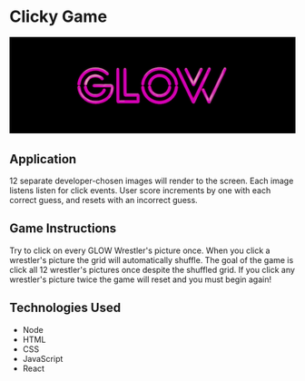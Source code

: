 # Clicky Game

![alt text](https://github.com/sarahbmcl/ClickyGame/blob/master/GLOW.png "GLOW")

<!-- * [ClickyGame] (https://uncbc-clickygame.herokuapp.com/) -->

## Application
 12 separate developer-chosen images  will render to the screen. Each image listens listen for click events. User score increments by one with each correct guess, and resets with an incorrect guess.

## Game Instructions
 Try to click on every GLOW Wrestler's picture once. When you click a wrestler's picture the grid will automatically shuffle. The goal of the game is click all 12 wrestler's pictures once despite the shuffled grid. If you click any wrestler's picture twice the game will reset and you must begin again!

## Technologies Used
- Node
- HTML
- CSS
- JavaScript
- React